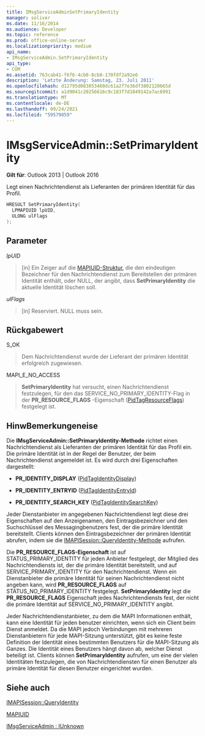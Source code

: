 ```yaml
---
title: IMsgServiceAdminSetPrimaryIdentity
manager: soliver
ms.date: 11/16/2014
ms.audience: Developer
ms.topic: reference
ms.prod: office-online-server
ms.localizationpriority: medium
api_name:
- IMsgServiceAdmin.SetPrimaryIdentity
api_type:
- COM
ms.assetid: 763cab41-f6f6-4cb0-8cb8-170fdf2a92e6
description: 'Letzte Änderung: Samstag, 23. Juli 2011'
ms.openlocfilehash: d12795d083053460dc61a2f7e36df3802120665d
ms.sourcegitcommit: a1d9041c20256616c9c183f7d1049142a7ac6991
ms.translationtype: MT
ms.contentlocale: de-DE
ms.lasthandoff: 09/24/2021
ms.locfileid: "59579859"
---
```

# <a name="imsgserviceadminsetprimaryidentity"></a>IMsgServiceAdmin::SetPrimaryIdentity

  
  
**Gilt für**: Outlook 2013 | Outlook 2016 
  
Legt einen Nachrichtendienst als Lieferanten der primären Identität für das Profil.
  
```cpp
HRESULT SetPrimaryIdentity(
  LPMAPIUID lpUID,
  ULONG ulFlags  
);
```

## <a name="parameters"></a>Parameter

 _lpUID_
  
> [in] Ein Zeiger auf die [MAPIUID-Struktur,](mapiuid.md) die den eindeutigen Bezeichner für den Nachrichtendienst zum Bereitstellen der primären Identität enthält, oder NULL, der angibt, dass **SetPrimaryIdentity** die aktuelle Identität löschen soll. 
    
 _ulFlags_
  
> [in] Reserviert. NULL muss sein.
    
## <a name="return-value"></a>Rückgabewert

S_OK 
  
> Dem Nachrichtendienst wurde der Lieferant der primären Identität erfolgreich zugewiesen.
    
MAPI_E_NO_ACCESS 
  
> **SetPrimaryIdentity** hat versucht, einen Nachrichtendienst festzulegen, für den das SERVICE_NO_PRIMARY_IDENTITY-Flag in der **PR_RESOURCE_FLAGS** -Eigenschaft ([PidTagResourceFlags](pidtagresourceflags-canonical-property.md)) festgelegt ist.
    
## <a name="remarks"></a>HinwBemerkungeneise

Die **IMsgServiceAdmin::SetPrimaryIdentity-Methode** richtet einen Nachrichtendienst als Lieferanten der primären Identität für das Profil ein. Die primäre Identität ist in der Regel der Benutzer, der beim Nachrichtendienst angemeldet ist. Es wird durch drei Eigenschaften dargestellt: 
  
- **PR_IDENTITY_DISPLAY** ([PidTagIdentityDisplay](pidtagidentitydisplay-canonical-property.md))
    
- **PR_IDENTITY_ENTRYID** ([PidTagIdentityEntryId](pidtagidentityentryid-canonical-property.md))
    
- **PR_IDENTITY_SEARCH_KEY** ([PidTagIdentitySearchKey](pidtagidentitysearchkey-canonical-property.md))
    
Jeder Dienstanbieter im angegebenen Nachrichtendienst legt diese drei Eigenschaften auf den Anzeigenamen, den Eintragsbezeichner und den Suchschlüssel des Messagingbenutzers fest, der die primäre Identität bereitstellt. Clients können den Eintragsbezeichner der primären Identität abrufen, indem sie die [IMAPISession::QueryIdentity-Methode](imapisession-queryidentity.md) aufrufen. 
  
Die **PR_RESOURCE_FLAGS-Eigenschaft** ist auf STATUS_PRIMARY_IDENTITY für jeden Anbieter festgelegt, der Mitglied des Nachrichtendiensts ist, der die primäre Identität bereitstellt, und auf SERVICE_PRIMARY_IDENTITY für den Nachrichtendienst. Wenn ein Dienstanbieter die primäre Identität für seinen Nachrichtendienst nicht angeben kann, wird **PR_RESOURCE_FLAGS** auf STATUS_NO_PRIMARY_IDENTITY festgelegt. **SetPrimaryIdentity** legt die **PR_RESOURCE_FLAGS** Eigenschaft jedes Nachrichtendiensts fest, der nicht die primäre Identität auf SERVICE_NO_PRIMARY_IDENTITY angibt. 
  
Jeder Nachrichtendienstanbieter, zu dem die MAPI Informationen enthält, kann eine Identität für jeden benutzer einrichten, wenn sich ein Client beim Dienst anmeldet. Da die MAPI jedoch Verbindungen mit mehreren Dienstanbietern für jede MAPI-Sitzung unterstützt, gibt es keine feste Definition der Identität eines bestimmten Benutzers für die MAPI-Sitzung als Ganzes. Die Identität eines Benutzers hängt davon ab, welcher Dienst beteiligt ist. Clients können **SetPrimaryIdentity** aufrufen, um eine der vielen Identitäten festzulegen, die von Nachrichtendiensten für einen Benutzer als primäre Identität für diesen Benutzer eingerichtet wurden. 
  
## <a name="see-also"></a>Siehe auch



[IMAPISession::QueryIdentity](imapisession-queryidentity.md)
  
[MAPIUID](mapiuid.md)
  
[IMsgServiceAdmin : IUnknown](imsgserviceadminiunknown.md)


